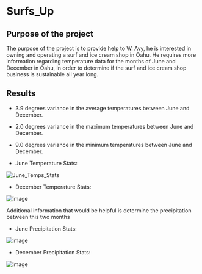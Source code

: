 # Surfs_Up

## Purpose of the project

The purpose of the project is to provide help to W. Avy, he is interested in owning and operating a surf and ice cream shop in Oahu. He requires more information regarding temperature data for the months of June and December in Oahu, in order to determine if the surf and ice cream shop business is sustainable all year long.

## Results

- 3.9 degrees variance in the average temperatures between June and December.

- 2.0 degrees variance in the maximum temperatures between June and December.

- 9.0 degrees variance in the minimum temperatures between June and December.

- June Temperature Stats:

![June_Temps_Stats](https://user-images.githubusercontent.com/98929742/163732368-6f2dda95-8301-4857-9ccd-58a2ec483e3d.PNG)

 
- December Temperature Stats:

![image](https://user-images.githubusercontent.com/98929742/163732192-eb05f66d-665c-4b9f-85da-d6a9a21c29c9.png)


Additional information that would be helpful is determine the precipitation between this two months

- June Precipitation Stats:

![image](https://user-images.githubusercontent.com/98929742/163732508-f67d1bae-99fc-4925-b19d-ad84e39eaa9a.png)


- December Precipitation Stats:

![image](https://user-images.githubusercontent.com/98929742/163732530-d24ba215-84e4-40ee-8481-572bdb705b25.png)
